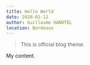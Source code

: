 ```yaml
---
title: Hello World
date: 2020-01-11
author: Guillaume HANOTEL
location: Bordeaux
---
```


> This is official blog theme.

My content.


